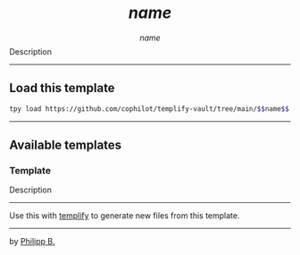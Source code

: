 # $$name$$

$$name$$Description

---

## Load this template

```bash
tpy load https://github.com/cophilot/templify-vault/tree/main/$$name$$ -f
```

---

## Available templates

### Template

Description

---

Use this with [templify](https://templify.philipp-bonin.com/) to generate new files from this template.

---

by [Philipp B.](https://github.com/cophilot)
